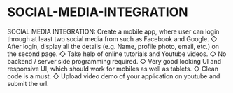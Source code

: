 # SOCIAL-MEDIA-INTEGRATION
SOCIAL MEDIA INTEGRATION: Create a mobile app, where user can login through at least two social media from such as Facebook and Google. ◇ After login, display all the details (e.g. Name, profile photo, email, etc.) on the second page. ◇ Take help of online tutorials and Youtube videos. ◇ No backend / server side programming required. ◇ Very good looking UI and responsive UI, which should work for mobiles as well as tablets. ◇ Clean code is a must. ◇ Upload video demo of your application on youtube and submit the url.
